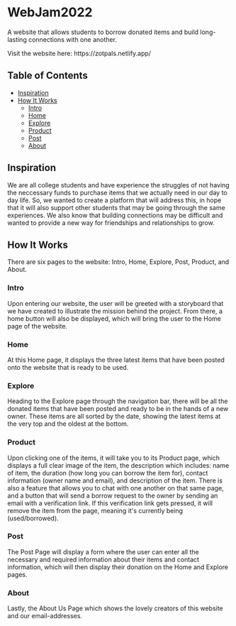 # WebJam2022
<p>A website that allows students to borrow donated items and build long-lasting connections with one another.</p>
<p>Visit the website here: https://zotpals.netlify.app/</p>

## Table of Contents
+ [Inspiration](#inspiration)<br>
+ [How It Works](#how-it-works)<br>
  + [Intro](#intro)<br>
  + [Home](#home)<br>
  + [Explore](#explore)<br>
  + [Product](#product)<br>
  + [Post](#post)<br>
  + [About](#about)<br>


## Inspiration
We are all college students and have experience the struggles of not having the neccessary funds to purchase items that we actually need in our day to day life. So, we wanted to create a platform that will address this, in hope that it will also support other students that may be going through the same experiences. We also know that building connections may be difficult and wanted to provide a new way for friendships and relationships to grow.

## How It Works
There are six pages to the website: Intro, Home, Explore, Post, Product, and About.
### Intro
Upon entering our website, the user will be greeted with a storyboard that we have created to illustrate the mission behind the project. From there, a home button will also be displayed, which will bring the user to the Home page of the website. 
### Home
At this Home page, it displays the three latest items that have been posted onto the website that is ready to be used. 
### Explore
Heading to the Explore page through the navigation bar, there will be all the donated items that have been posted and ready to be in the hands of a new owner. These items are all sorted by the date, showing the latest items at the very top and the oldest at the bottom. 
### Product
Upon clicking one of the items, it will take you to its Product page, which displays a full clear image of the item, the description which includes: name of item, the duration (how long you can borrow the item for), contact information (owner name and email), and description of the item. There is also a feature that allows you to chat with one another on that same page, and a button that will send a borrow request to the owner by sending an email with a verification link. If this verification link gets pressed, it will remove the item from the page, meaning it's currently being (used/borrowed). 
### Post
The Post Page will display a form where the user can enter all the necessary and required information about their items and contact information, which will then display their donation on the Home and Explore pages. 
### About
Lastly, the About Us Page which shows the lovely creators of this website and our email-addresses.
